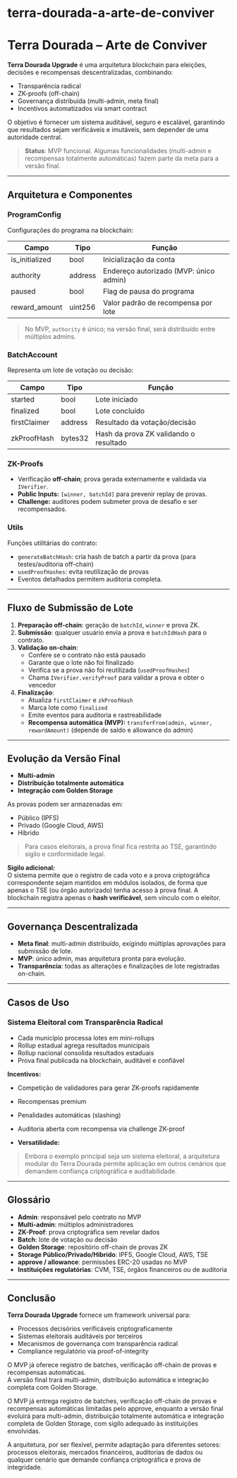 # terra-dourada-a-arte-de-conviver

# Terra Dourada – Arte de Conviver

**Terra Dourada Upgrade** é uma arquitetura blockchain para eleições, decisões e recompensas descentralizadas, combinando:

- Transparência radical  
- ZK-proofs (off-chain)  
- Governança distribuída (multi-admin, meta final)  
- Incentivos automatizados via smart contract  

O objetivo é fornecer um sistema auditável, seguro e escalável, garantindo que resultados sejam verificáveis e imutáveis, sem depender de uma autoridade central.

> **Status**: MVP funcional. Algumas funcionalidades (multi-admin e recompensas totalmente automáticas) fazem parte da meta para a versão final.

---

## Arquitetura e Componentes

### ProgramConfig
Configurações do programa na blockchain:

| Campo         | Tipo    | Função                                   |
|---------------|---------|------------------------------------------|
| is_initialized| bool    | Inicialização da conta                   |
| authority     | address | Endereço autorizado (MVP: único admin)   |
| paused        | bool    | Flag de pausa do programa                |
| reward_amount | uint256 | Valor padrão de recompensa por lote      |

> No MVP, `authority` é único; na versão final, será distribuído entre múltiplos admins.

### BatchAccount
Representa um lote de votação ou decisão:

| Campo        | Tipo    | Função                                         |
|--------------|---------|------------------------------------------------|
| started      | bool    | Lote iniciado                                  |
| finalized    | bool    | Lote concluído                                 |
| firstClaimer | address | Resultado da votação/decisão                   |
| zkProofHash  | bytes32 | Hash da prova ZK validando o resultado          |

### ZK-Proofs
- Verificação **off-chain**; prova gerada externamente e validada via `IVerifier`.  
- **Public Inputs:** `[winner, batchId]` para prevenir replay de provas.  
- **Challenge:** auditores podem submeter prova de desafio e ser recompensados.

### Utils
Funções utilitárias do contrato:
- `generateBatchHash`: cria hash de batch a partir da prova (para testes/auditoria off-chain)  
- `usedProofHashes`: evita reutilização de provas  
- Eventos detalhados permitem auditoria completa.

---

## Fluxo de Submissão de Lote

1. **Preparação off-chain**: geração de `batchId`, `winner` e prova ZK.  
2. **Submissão**: qualquer usuário envia a prova e `batchIdHash` para o contrato.  
3. **Validação on-chain**:
   - Confere se o contrato não está pausado  
   - Garante que o lote não foi finalizado  
   - Verifica se a prova não foi reutilizada (`usedProofHashes`)  
   - Chama `IVerifier.verifyProof` para validar a prova e obter o vencedor  
4. **Finalização**:
   - Atualiza `firstClaimer` e `zkProofHash`  
   - Marca lote como `finalized`  
   - Emite eventos para auditoria e rastreabilidade  
   - **Recompensa automática (MVP):** `transferFrom(admin, winner, rewardAmount)` (depende de saldo e allowance do admin)

---

## Evolução da Versão Final

- **Multi-admin**  
- **Distribuição totalmente automática**  
- **Integração com Golden Storage**  

As provas podem ser armazenadas em:
- Público (IPFS)  
- Privado (Google Cloud, AWS)  
- Híbrido

> Para casos eleitorais, a prova final fica restrita ao TSE, garantindo sigilo e conformidade legal.

**Sigilo adicional:**  
O sistema permite que o registro de cada voto e a prova criptográfica correspondente sejam mantidos em módulos isolados, de forma que apenas o TSE (ou órgão autorizado) tenha acesso à prova final. A blockchain registra apenas o **hash verificável**, sem vínculo com o eleitor.

---

## Governança Descentralizada

- **Meta final**: multi-admin distribuído, exigindo múltiplas aprovações para submissão de lote.  
- **MVP**: único admin, mas arquitetura pronta para evolução.  
- **Transparência**: todas as alterações e finalizações de lote registradas on-chain.

---

## Casos de Uso

### Sistema Eleitoral com Transparência Radical
- Cada município processa lotes em mini-rollups  
- Rollup estadual agrega resultados municipais  
- Rollup nacional consolida resultados estaduais  
- Prova final publicada na blockchain, auditável e confiável

**Incentivos:**
- Competição de validadores para gerar ZK-proofs rapidamente  
- Recompensas premium  
- Penalidades automáticas (slashing)  
- Auditoria aberta com recompensa via challenge ZK-proof

- **Versatilidade:**  
> Embora o exemplo principal seja um sistema eleitoral, a arquitetura modular do Terra Dourada permite aplicação em outros cenários que demandem confiança criptográfica e auditabilidade.

---

## Glossário

- **Admin**: responsável pelo contrato no MVP  
- **Multi-admin**: múltiplos administradores  
- **ZK-Proof**: prova criptográfica sem revelar dados  
- **Batch**: lote de votação ou decisão  
- **Golden Storage**: repositório off-chain de provas ZK  
- **Storage Público/Privado/Híbrido**: IPFS, Google Cloud, AWS, TSE  
- **approve / allowance**: permissões ERC-20 usadas no MVP  
- **Instituições regulatórias**: CVM, TSE, órgãos financeiros ou de auditoria  

---

## Conclusão

**Terra Dourada Upgrade** fornece um framework universal para:

- Processos decisórios verificáveis criptograficamente  
- Sistemas eleitorais auditáveis por terceiros  
- Mecanismos de governança com transparência radical  
- Compliance regulatório via proof-of-integrity  

O MVP já oferece registro de batches, verificação off-chain de provas e recompensas automáticas.  
A versão final trará multi-admin, distribuição automática e integração completa com Golden Storage.


O MVP já entrega registro de batches, verificação off-chain de provas e recompensas automáticas limitadas pelo approve, enquanto a versão final evoluirá para multi-admin, distribuição totalmente automática e integração completa de Golden Storage, com sigilo adequado às instituições envolvidas.

A arquitetura, por ser flexível, permite adaptação para diferentes setores: processos eleitorais, mercados financeiros, auditorias de dados ou qualquer cenário que demande confiança criptográfica e prova de integridade.
